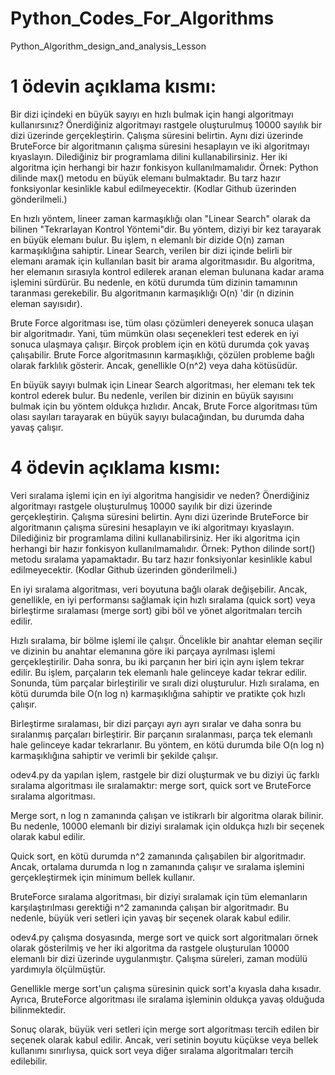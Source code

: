 # Python_Codes_For_Algorithms
Python_Algorithm_design_and_analysis_Lesson


# 1 ödevin açıklama kısmı: 
  Bir dizi içindeki en büyük sayıyı en hızlı bulmak için hangi algoritmayı kullanırsınız? Önerdiğiniz algoritmayı rastgele oluşturulmuş 10000 sayılık bir dizi üzerinde gerçekleştirin. Çalışma süresini belirtin. Aynı dizi üzerinde BruteForce bir algoritmanın çalışma süresini hesaplayın ve iki algoritmayı kıyaslayın. Dilediğiniz bir programlama dilini kullanabilirsiniz. Her iki algoritma için herhangi bir hazır fonkisyon kullanılmamalıdır. Örnek: Python dilinde max() metodu en büyük elemanı bulmaktadır. Bu tarz hazır fonksiyonlar kesinlikle kabul edilmeyecektir. (Kodlar Github üzerinden gönderilmeli.)


En hızlı yöntem, lineer zaman karmaşıklığı olan "Linear Search" olarak da bilinen "Tekrarlayan Kontrol Yöntemi"dir. Bu yöntem, diziyi bir kez tarayarak en büyük elemanı bulur. Bu işlem, n elemanlı bir dizide O(n) zaman karmaşıklığına sahiptir.
Linear Search, verilen bir dizi içinde belirli bir elemanı aramak için kullanılan basit bir arama algoritmasıdır. Bu algoritma, her elemanın sırasıyla kontrol edilerek aranan eleman bulunana kadar arama işlemini sürdürür. Bu nedenle, en kötü durumda tüm dizinin tamamının taranması gerekebilir. Bu algoritmanın karmaşıklığı O(n) 'dir (n dizinin eleman sayısıdır).

Brute Force algoritması ise, tüm olası çözümleri deneyerek sonuca ulaşan bir algoritmadır. Yani, tüm mümkün olası seçenekleri test ederek en iyi sonuca ulaşmaya çalışır. Birçok problem için en kötü durumda çok yavaş çalışabilir. Brute Force algoritmasının karmaşıklığı, çözülen probleme bağlı olarak farklılık gösterir. Ancak, genellikle O(n^2) veya daha kötüsüdür.

En büyük sayıyı bulmak için Linear Search algoritması, her elemanı tek tek kontrol ederek bulur. Bu nedenle, verilen bir dizinin en büyük sayısını bulmak için bu yöntem oldukça hızlıdır. Ancak, Brute Force algoritması tüm olası sayıları tarayarak en büyük sayıyı bulacağından, bu durumda daha yavaş çalışır.


# 4 ödevin açıklama kısmı:
   Veri sıralama işlemi için en iyi algoritma hangisidir ve neden? Önerdiğiniz algoritmayı rastgele oluşturulmuş 10000 sayılık bir dizi üzerinde gerçekleştirin. Çalışma süresini belirtin. Aynı dizi üzerinde BruteForce bir algoritmanın çalışma süresini hesaplayın ve iki algoritmayı kıyaslayın. Dilediğiniz bir programlama dilini kullanabilirsiniz. Her iki algoritma için herhangi bir hazır fonkisyon kullanılmamalıdır. Örnek: Python dilinde sort() metodu sıralama yapamaktadır. Bu tarz hazır fonksiyonlar kesinlikle kabul edilmeyecektir. (Kodlar Github üzerinden gönderilmeli.)

En iyi sıralama algoritması, veri boyutuna bağlı olarak değişebilir. Ancak, genellikle, en iyi performansı sağlamak için hızlı sıralama (quick sort) veya birleştirme sıralaması (merge sort) gibi böl ve yönet algoritmaları tercih edilir.

Hızlı sıralama, bir bölme işlemi ile çalışır. Öncelikle bir anahtar eleman seçilir ve dizinin bu anahtar elemanına göre iki parçaya ayrılması işlemi gerçekleştirilir. Daha sonra, bu iki parçanın her biri için aynı işlem tekrar edilir. Bu işlem, parçaların tek elemanlı hale gelinceye kadar tekrar edilir. Sonunda, tüm parçalar birleştirilir ve sıralı dizi oluşturulur. Hızlı sıralama, en kötü durumda bile O(n log n) karmaşıklığına sahiptir ve pratikte çok hızlı çalışır.

Birleştirme sıralaması, bir dizi parçayı ayrı ayrı sıralar ve daha sonra bu sıralanmış parçaları birleştirir. Bir parçanın sıralanması, parça tek elemanlı hale gelinceye kadar tekrarlanır. Bu yöntem, en kötü durumda bile O(n log n) karmaşıklığına sahiptir ve verimli bir şekilde çalışır.



odev4.py da yapılan işlem, rastgele bir dizi oluşturmak ve bu diziyi üç farklı sıralama algoritması ile sıralamaktır: merge sort, quick sort ve BruteForce sıralama algoritması.

Merge sort, n log n zamanında çalışan ve istikrarlı bir algoritma olarak bilinir. Bu nedenle, 10000 elemanlı bir diziyi sıralamak için oldukça hızlı bir seçenek olarak kabul edilir.

Quick sort, en kötü durumda n^2 zamanında çalışabilen bir algoritmadır. Ancak, ortalama durumda n log n zamanında çalışır ve sıralama işlemini gerçekleştirmek için minimum bellek kullanır.

BruteForce sıralama algoritması, bir diziyi sıralamak için tüm elemanların karşılaştırılması gerektiği n^2 zamanında çalışan bir algoritmadır. Bu nedenle, büyük veri setleri için yavaş bir seçenek olarak kabul edilir.

odev4.py çalışma dosyasında, merge sort ve quick sort algoritmaları örnek olarak gösterilmiş ve her iki algoritma da rastgele oluşturulan 10000 elemanlı bir dizi üzerinde uygulanmıştır. Çalışma süreleri, zaman modülü yardımıyla ölçülmüştür.

Genellikle merge sort'un çalışma süresinin quick sort'a kıyasla daha kısadır. Ayrıca, BruteForce algoritması ile sıralama işleminin oldukça yavaş olduğuda bilinmektedir.

Sonuç olarak, büyük veri setleri için merge sort algoritması tercih edilen bir seçenek olarak kabul edilir. Ancak, veri setinin boyutu küçükse veya bellek kullanımı sınırlıysa, quick sort veya diğer sıralama algoritmaları tercih edilebilir.

